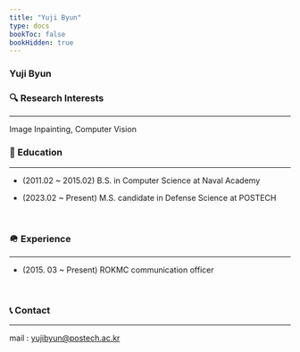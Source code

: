 ```yaml
---
title: "Yuji Byun"
type: docs
bookToc: false
bookHidden: true
---
```


### **Yuji Byun**


### 🔍 Research Interests
---
Image Inpainting, Computer Vision

### 🏫 Education
---

- (2011.02 ~ 2015.02) B.S. in Computer Science at Naval Academy <br>
  
- (2023.02 ~ Present) M.S. candidate in Defense Science at POSTECH <br>

<br>

### 🪖 Experience
---
- (2015. 03 ~ Present) ROKMC communication officer

<br>

### 📞 Contact
---
mail : yujibyun@postech.ac.kr  
